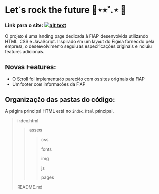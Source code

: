 # Let´s rock the future  🎸⋆⭒˚.⋆ 🤟

### Link para o site: [![alt text](assets/img/favicon.ico)](https://fiap-one.vercel.app/)

O projeto é uma landing page dedicada à FIAP, desenvolvida utilizando HTML, CSS e JavaScript. Inspirado em um layout do Figma fornecido pela empresa, o desenvolvimento seguiu as especificações originais e incluiu features adicionais.

## Novas Features:
* O Scroll foi implementado parecido com os sites originais da FIAP
* Um footer com informações da FIAP 

## Organização das pastas do código:

A página principal HTML está no `index.html` principal.

> index.html
>
>> assets
>>
>>> css
>>>
>>> fonts
>>>
>>> img
>>>
>>> js
>>>
>>> pages
>
> README.md
>
